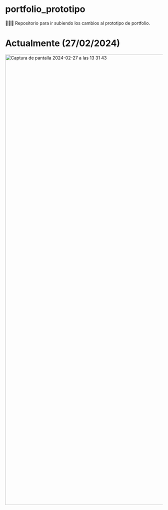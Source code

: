 # portfolio_prototipo
👨🏻‍💻 Repositorio para ir subiendo los cambios al prototipo de portfolio.

# Actualmente (27/02/2024)
<img width="1440" alt="Captura de pantalla 2024-02-27 a las 13 31 43" src="https://github.com/Javilone/portfolio_prototipo/assets/97972589/898f83e3-c0f6-4ade-b4bb-f505109da6f0">
